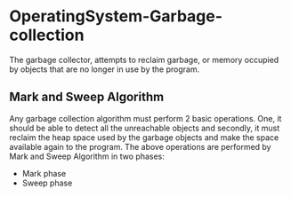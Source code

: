 # OperatingSystem-Garbage-collection

The garbage collector, attempts to reclaim garbage, or memory occupied by objects that are no longer in use by the program.

## Mark and Sweep Algorithm
Any garbage collection algorithm must perform 2 basic operations. One, it should be able to detect all the unreachable objects and secondly, it must reclaim the heap space used by the garbage objects and make the space available again to the program.
The above operations are performed by Mark and Sweep Algorithm in two phases:
- Mark phase
- Sweep phase
